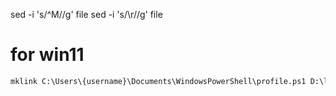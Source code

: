 sed -i 's/^M//g' file
sed -i 's/\r//g' file

# for win11
```cmd
mklink C:\Users\{username}\Documents\WindowsPowerShell\profile.ps1 D:\linx\.sysman\windows\powershell\profile.ps1
```

